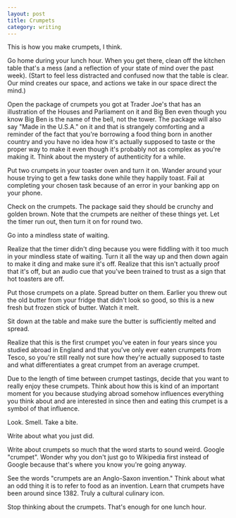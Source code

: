 ```yaml
---
layout: post
title: Crumpets
category: writing
---
```


This is how you make crumpets, I think.

Go home during your lunch hour. When you get there, clean off the kitchen table that's a mess (and a reflection of your state of mind over the past week). (Start to feel less distracted and confused now that the table is clear. Our mind creates our space, and actions we take in our space direct the mind.)

Open the package of crumpets you got at Trader Joe's that has an illustration of the Houses and Parliament on it and Big Ben even though you know Big Ben is the name of the bell, not the tower. The package will also say "Made in the U.S.A." on it and that is strangely comforting and a reminder of the fact that you're borrowing a food thing born in another country and you have no idea how it's actually supposed to taste or the proper way to make it even though it's probably not as complex as you're making it. Think about the mystery of authenticity for a while.

Put two crumpets in your toaster oven and turn it on. Wander around your house trying to get a few tasks done while they happily toast. Fail at completing your chosen task because of an error in your banking app on your phone.

Check on the crumpets. The package said they should be crunchy and golden brown. Note that the crumpets are neither of these things yet. Let the timer run out, then turn it on for round two.

Go into a mindless state of waiting.

Realize that the timer didn't ding because you were fiddling with it too much in your mindless state of waiting. Turn it all the way up and then down again to make it ding and make sure it's off. Realize that this isn't actually proof that it's off, but an audio cue that you've been trained to trust as a sign that hot toasters are off.

Put those crumpets on a plate. Spread butter on them. Earlier you threw out the old butter from your fridge that didn't look so good, so this is a new fresh but frozen stick of butter. Watch it melt.

Sit down at the table and make sure the butter is sufficiently melted and spread.

Realize that this is the first crumpet you've eaten in four years since you studied abroad in England and that you've only ever eaten crumpets from Tesco, so you're still really not sure how they're actually supposed to taste and what differentiates a great crumpet from an average crumpet.

Due to the length of time between crumpet tastings, decide that you want to really enjoy these crumpets. Think about how this is kind of an important moment for you because studying abroad somehow influences everything you think about and are interested in since then and eating this crumpet is a symbol of that influence.

Look. Smell. Take a bite.

Write about what you just did.

Write about crumpets so much that the word starts to sound weird. Google "crumpet". Wonder why you don't just go to Wikipedia first instead of Google because that's where you know you're going anyway.

See the words "crumpets are an Anglo-Saxon invention." Think about what an odd thing it is to refer to food as an invention. Learn that crumpets have been around since 1382. Truly a cultural culinary icon.

Stop thinking about the crumpets. That's enough for one lunch hour.